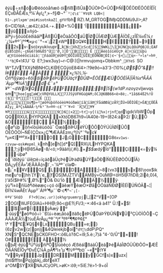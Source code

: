 êýù÷±ñó­ ù©ëöóòåñæô óíñîßïßÛãÖÚÒÞÖ×ÛÓÞÑÍÖÊÖÐËÔÓÈÍËÏ{ÉÇxÐÅÊÆs¸º¼´Áyl¿²¸»¬f§©¬°¨`³¦¢\¢¨¯¥V¢R LQB<|51~.ptlxpm'zmi#isotnkaZ[_gYVf`bhRZ\	M_GRTOGIMþQDDMù9JI>;A?6>CîD1ëA.:,æ42/;á34.-+.Ø+%Õ 'ÏÃ¿»
ýû±ñýò­àÌªý÷§õúö£èðìããïªÃßîÛëÔàåÕÓáÛÎØÛÎÆØÙÆÂÍÒÈ¿zÎË¼vÉ¼¸r´¿¼»®º¯j°º¶»µ·c¨°¬«­´¡Z±Wª¤Q¥¢HE?~92sv-so)xyukivupr_k`N:XhZcScd]S9WKL\IHJNCþLQOúP@8Jõ;EAF@ïB51Dñ;-ç6&67â0&ß5"Ü'Ø,)Ô'ÐÈ
ÂèòîóíêÜçÞ¸ê÷üùþü ´ø©îöòééõ¢ïáìã¦¨ñááÚÞëÜÞÝÒÖÎÚÒÏÜÏËËÕÑÖÐÒÌ|¢¬¨­§¤¡q¤·³»l±¹»h®¸´¹³b`¢«\¢¦U¨Q  E?;}wx3uy}~r-C@:)[|hrmvujomq+Obbkm^`_XYeS`SO	W^TJVTXXÿNBNHCLK@ECGÿòE84î4>:?9è9ó=ä3'3-(10%*(,Ø$Ô"&!!Í#È	ÃÀ	´»¿¾½¸¼­Õñª í§ýæò÷¢õïâìðíÞëÞÚÖÚàçÝÐÛØ×ÊÖËÆÜÖÓÈÌÄ|ÏÂ¾xºÅÂÁ´Àµp²¶¼Ã¹jd·£­¨±°¥ª¨¬dW­[¥QJF@;8|5{w1dP.nzo*yzvljwvqs sm^`hoe[ggaWcVRQYULLX7JJSÿUFHGú@AM;õCJ@6BB66<ë>8è;.*1ã$64ß2%!Û ($'Ô*Ï!!É

Â¿¼ûü¶þ» ²øô®üþôñòöèò¥óúðæòíãïâÞÝåáØØäzÃÝÏÚ×ÙÔÌÚÊ×ÊÆÇÓËÃÀÌy¿¸ÃºÇsÂÀÂÃ·¼ºk¹¯h»®®·c£´³¨¥«© ¨­XV¥¥¥PGC9}6|x2~tr~y{(i%x|rjnfqd`\gdcVbWÓpQQRXULHYPQKA
»XtöDB67ñ9=îA40ê-19+(824:àÞ2/ Ù,Õ &ÒÊÇ	Â ½þ·úø²úþ¯õñ«îòúìéùóõû¯ ÓæâðíÞÜêÝÙÕÕÒÝÚÙÌØÍÛÕÖÈÖÖÒÍ~ÑË{ÇÒx»¿Ç¹¶ÆÀÂÈzm¿ºj½°¨ºec¥°µ«¢]ªª²X«TO J¡GCG8`6xv1ws-rzvuw~osk#epml_k`nh[eh[[d*Q]RXULHYPQKA
,?;ÿH@85Aø-8/<ö;>9äãñ)/,#ì).+*$$æâÿ*Ïö"Çí«÷ÿ¼·úþø³	ò¯ïðïðýü¨ûîê¤ë÷ïçäðãÜçÞëÜÞàØåÙÝáÔÐÍÑÙËÈØÒÔÚÎÄ}ÐÃ¿yÈÉÅ»¹ÆÅÀÂ{nl´¸¬´¼ªª¨cla©­k¡¯±¥VQ§ LIDA;|~8{vx3sx8)\oox$ikmeu^o]hh`[Y\`e_[fOS[MJZTV\AMBý=OúM@<öH5@7ñD8;2ìê,0(4,)'â5($Þ#%',Ø%"Ó& Ðü'Íô ÆìÀ½ÿ·
ýù³î±õñîüðªìðèøæç÷çó óíäêæÝêæÖ×ØåÒÔâäÑÐØÍÈÉÍÚÑÓÄ~¦|ÐÍ¾¼wÂÈt´Àµp²¯Ál®¹¶µ¨´©·c¶°`¬¨¡[­®ªV¨S©£O   F?<9|zw;.ur)|ok%grpuemrpj`l_[Z\^V=[OP
2OGIWJF EGIAû=HH@;9ô<@E?ï;Fì/3;-*:46<â
à41" Û.!×$! Ï$Ìø#ÈïýÀæÿ
º·ûùý²øô®óõ÷ï·¨Ð¦ú÷èæ¡åòáðãßçëÞÚÖáÞÝÐÜÑ¥Ü²ÇÙÒÌÕÔ¬ÇÀÄÀÆÅ½½uÈÂrÃµ¿º®¯°jª´³f®²¶¶¢®¢£°\ª Yª£¦¥Q§¢LxQBu=e;}{6zv2w{z|pn)j&4Qleiekjboi^`dY\`ddP\PQ^
XNS^QCNEþCKGFHO<:õ6Lò?ðC=í9,5.è:;7)ã"4-'0/Û"×!Ò#ÉÄÁ½
üþÆ·êýù²Ú°üýñïªÖ§Îúòêçó ÆßêáîßáãÛèâÞéÁâÎØÓÜÛÐÕÓ×ÆÊÒÄÁÑËÍÓyºÐvÊÇ¼À¸pÃ¶²l±¹µ´¶½®²ªb¤¯¬«ªtY¥°V­Ry¥JpDRMyGCfs}xuzx|(hti$ff!tnPq]gbkj_dbfeXT\a^OMSYXRNAJCýOPL>øK>:ô9;=5ïE.?ë>1-9+óÎ